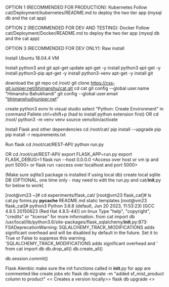 OPTION 1 (RECOMMENDED FOR PRODUCTION): Kubernetes
Follow cat/Deployment/kubernetes/README.md to deploy the two tier app (mysql db and the cat app)



OPTION 2 (RECOMMENDED FOR DEV AND TESTING): Docker
Follow cat/Deployment/Docker/README.md to deploy the two tier app (mysql db and the cat app)



OPTION 3 (RECOMMENDED FOR DEV ONLY): Raw install 

Install Ubuntu 18.04.4 VM

Install python3 and git
apt-get update
apt-get -y install python3
apt-get -y install python3-pip
apt-get -y install python3-venv
apt-get -y install git

download the git repo 
cd /root/
git clone https://css-git.juniper.net/bhimanshu/cat.git
cd cat
git config --global user.name "Himanshu Bahukhandi"
git config --global user.email "bhimanshu@juniper.net"

create python3 evnv
In visual studio select "Python: Create Environment" in command Pallete ctrl+shift+p (had to install python extension first)
OR
cd /root/
python3 -m venv venv
source venv/bin/activate

Install Flask and other dependencies <These packages get installed when creating venv if using python extension in visual studio>
cd /root/cat/
pip install --upgrade pip
pip install -r requirements.txt


Run flask
cd /root/cat/REST-API/
python run.py

OR
cd /root/cat/REST-API/
export FLASK_APP=run.py
export FLASK_DEBUG=1
flask run --host 0.0.0.0  <Access over host or vm ip and port 5000>
or 
flask run <access over localhost and port 5000>


(Make sure sqlite3 package is installed if using local db)
create local sqlite DB (OPTIONAL, one time only - may need to edit the run.py and cat/__init__.py for below to work)

[root@vm23 ~]# cd experiments/flask_cat/
[root@vm23 flask_cat]# ls
cat.py  forms.py  __pycache__  README.md  static  templates
[root@vm23 flask_cat]# python3
Python 3.6.8 (default, Jun 20 2023, 11:53:23) 
[GCC 4.8.5 20150623 (Red Hat 4.8.5-44)] on linux
Type "help", "copyright", "credits" or "license" for more information.
from cat import db
/usr/local/lib/python3.6/site-packages/flask_sqlalchemy/__init__.py:873: FSADeprecationWarning: SQLALCHEMY_TRACK_MODIFICATIONS adds significant overhead and will be disabled by default in the future.  Set it to True or False to suppress this warning.
  'SQLALCHEMY_TRACK_MODIFICATIONS adds significant overhead and '
from cat import db
db.drop_all()
db.create_all()

db.session.commit()


Flask Alembic
make sure the init functions called in __init__.py for app are commented like create jobs etc
flask db migrate -m "added sf_mist_product column to product"   << Creates a version locally>>
flask db upgrade   <<Pushes the version changes to DB>>